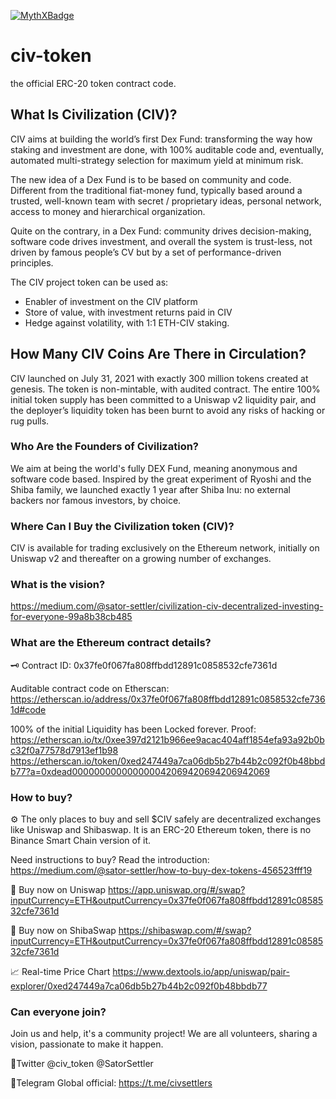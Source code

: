 [![MythXBadge](https://badgen.net/https/api.mythx.io/v1/projects/e743c244-235f-4085-bf7d-25b84aaa36a8/badge/data?cache=300&icon=https://raw.githubusercontent.com/ConsenSys/mythx-github-badge/main/logo_white.svg)](https://docs.mythx.io/dashboard/github-badges)

# civ-token

the official ERC-20 token contract code.

## What Is Civilization (CIV)?

CIV aims at building the world’s first Dex Fund: transforming the way how staking and investment are done, with 100% auditable code and, eventually, automated multi-strategy selection for maximum yield at minimum risk.

The new idea of a Dex Fund is to be based on community and code. Different from the traditional fiat-money fund, typically based around a trusted, well-known team with secret / proprietary ideas, personal network, access to money and hierarchical organization.

Quite on the contrary, in a Dex Fund: community drives decision-making, software code drives investment, and overall the system is trust-less, not driven by famous people’s CV but by a set of performance-driven principles.

The CIV project token can be used as:

* Enabler of investment on the CIV platform
* Store of value, with investment returns paid in CIV
* Hedge against volatility, with 1:1 ETH-CIV staking.

## How Many CIV Coins Are There in Circulation?

CIV launched on July 31, 2021 with exactly 300 million tokens created at genesis. The token is non-mintable, with audited contract. The entire 100% initial token supply has been committed to a Uniswap v2 liquidity pair, and the deployer’s liquidity token has been burnt to avoid any risks of hacking or rug pulls.

### Who Are the Founders of Civilization?

We aim at being the world's fully DEX Fund, meaning anonymous and software code based. Inspired by the great experiment of Ryoshi and the Shiba family, we launched exactly 1 year after Shiba Inu: no  external backers nor famous investors, by choice.

### Where Can I Buy the Civilization token (CIV)?

CIV is available for trading exclusively on the Ethereum network, initially on Uniswap v2 and thereafter on a growing number of exchanges.

### What is the vision?

https://medium.com/@sator-settler/civilization-civ-decentralized-investing-for-everyone-99a8b38cb485

### What are the Ethereum contract details?

🗝 Contract ID: 0x37fe0f067fa808ffbdd12891c0858532cfe7361d

Auditable contract code on Etherscan: https://etherscan.io/address/0x37fe0f067fa808ffbdd12891c0858532cfe7361d#code

100% of the initial Liquidity has been Locked forever. Proof: https://etherscan.io/tx/0xee397d2121b966ee9acac404aff1854efa93a92b0bc32f0a77578d7913ef1b98
https://etherscan.io/token/0xed247449a7ca06db5b27b44b2c092f0b48bbdb77?a=0xdead000000000000000042069420694206942069

### How to buy?

⚙️ The only places to buy and sell $CIV safely are decentralized exchanges like Uniswap and Shibaswap. It is an ERC-20 Ethereum token, there is no Binance Smart Chain version of it. 

Need instructions to buy? Read the introduction: https://medium.com/@sator-settler/how-to-buy-dex-tokens-456523fff19

🦄 Buy now on Uniswap https://app.uniswap.org/#/swap?inputCurrency=ETH&outputCurrency=0x37fe0f067fa808ffbdd12891c0858532cfe7361d

🐶 Buy now on ShibaSwap https://shibaswap.com/#/swap?inputCurrency=ETH&outputCurrency=0x37fe0f067fa808ffbdd12891c0858532cfe7361d

📈 Real-time Price Chart https://www.dextools.io/app/uniswap/pair-explorer/0xed247449a7ca06db5b27b44b2c092f0b48bbdb77

### Can everyone join?

Join us and help, it's a community project!
We are all volunteers, sharing a vision, passionate to make it happen.

💬Twitter
@civ_token
@SatorSettler

💬Telegram 
Global official: https://t.me/civsettlers
